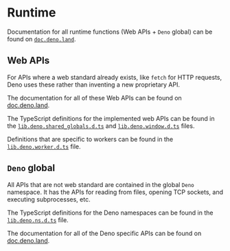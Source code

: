 # Runtime

Documentation for all runtime functions (Web APIs + `Deno` global) can be found
on
[`doc.deno.land`](https://doc.deno.land/https/github.com/denoland/deno/releases/latest/download/lib.deno.d.ts).

## Web APIs

For APIs where a web standard already exists, like `fetch` for HTTP requests,
Deno uses these rather than inventing a new proprietary API.

The documentation for all of these Web APIs can be found on
[doc.deno.land](https://doc.deno.land/https/raw.githubusercontent.com/denoland/deno/master/cli/js/lib.deno.shared_globals.d.ts).

The TypeScript definitions for the implemented web APIs can be found in the
[`lib.deno.shared_globals.d.ts`](https://github.com/denoland/deno/blob/master/cli/js/lib.deno.shared_globals.d.ts)
and
[`lib.deno.window.d.ts`](https://github.com/denoland/deno/blob/master/cli/js/lib.deno.window.d.ts)
files.

Definitions that are specific to workers can be found in the
[`lib.deno.worker.d.ts`](https://github.com/denoland/deno/blob/master/cli/js/lib.deno.worker.d.ts)
file.

## `Deno` global

All APIs that are not web standard are contained in the global `Deno` namespace.
It has the APIs for reading from files, opening TCP sockets, and executing
subprocesses, etc.

The TypeScript definitions for the Deno namespaces can be found in the
[`lib.deno.ns.d.ts`](https://github.com/denoland/deno/blob/master/cli/js/lib.deno.ns.d.ts)
file.

The documentation for all of the Deno specific APIs can be found on
[doc.deno.land](https://doc.deno.land/https/raw.githubusercontent.com/denoland/deno/master/cli/js/lib.deno.ns.d.ts).
